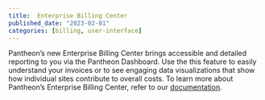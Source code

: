 ```yaml
---
title:  Enterprise Billing Center
published_date: "2023-02-01"
categories: [billing, user-interface]
---
```

Pantheon’s new Enterprise Billing Center brings accessible and detailed reporting to you via the Pantheon Dashboard. Use the this feature to easily understand your invoices or to see engaging data visualizations that show how individual sites contribute to overall costs. To learn more about Pantheon’s Enterprise Billing Center, refer to our [documentation](/guides/enterprise-billing-center).
